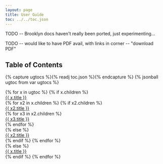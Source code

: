 ```yaml
---
layout: page
title: User Guide
toc: ../../toc.json
---
```


TODO -- Brooklyn docs haven't really been ported, just experimenting...

TODO -- would like to have PDF avail, with links in corner -- "download PDF"

## Table of Contents

{% capture ugtocs %}{% readj toc.json %}{% endcapture %}
{% jsonball ugtoc from var ugtocs %}

<div id="ug_toc">
    <div id="accordionish">
{% for x in ugtoc %}
  {% if x.children %}
      <div class="accordiable toc1 {% if page.url == x.file %}toc-active{% endif %}"><a href="{{ x.file }}">{{ x.title }}</a></div>
          <div>
    {% for x2 in x.children %}
      {% if x2.children %}
        <div class="accordiable toc2 {% if page.url == x2.file %}toc-active{% endif %}"><a href="{{ x2.file }}">{{ x2.title }}</a></div>
            <div>
        {% for x3 in x2.children %}
          <div class="unaccordiable toc3 {% if page.url == x3.file %}toc-active{% endif %}"><a href="{{ x3.file }}">{{ x3.title }}</a></div>
        {% endfor %}
            </div>
      {% else %}
        <div class="unaccordiable toc2 {% if page.url == x2.file %}toc-active{% endif %}"><a href="{{ x2.file }}">{{ x2.title }}</a></div>
      {% endif %}
    {% endfor %}
          </div>
  {% else %}
      <div class="unaccordiable toc1 {% if page.url == x.file %}toc-active{% endif %}"><a href="{{ x.file }}">{{ x.title }}</a></div>
  {% endif %}
{% endfor %} 
